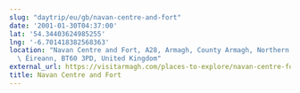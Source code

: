 ```yaml
---
slug: "daytrip/eu/gb/navan-centre-and-fort"
date: '2001-01-30T04:37:00'
lat: '54.34403624985255'
lng: '-6.701418382568363'
location: "Navan Centre and Fort, A28, Armagh, County Armagh, Northern Ireland / Tuaisceart\
  \ Éireann, BT60 3PD, United Kingdom"
external_url: https://visitarmagh.com/places-to-explore/navan-centre-fort/
title: Navan Centre and Fort
---
```



